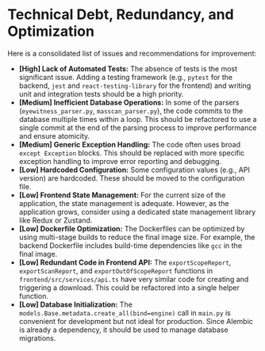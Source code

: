 # Technical Debt, Redundancy, and Optimization

Here is a consolidated list of issues and recommendations for improvement:

*   **[High] Lack of Automated Tests:** The absence of tests is the most significant issue. Adding a testing framework (e.g., `pytest` for the backend, `jest` and `react-testing-library` for the frontend) and writing unit and integration tests should be a high priority.
*   **[Medium] Inefficient Database Operations:** In some of the parsers (`eyewitness_parser.py`, `masscan_parser.py`), the code commits to the database multiple times within a loop. This should be refactored to use a single commit at the end of the parsing process to improve performance and ensure atomicity.
*   **[Medium] Generic Exception Handling:** The code often uses broad `except Exception` blocks. This should be replaced with more specific exception handling to improve error reporting and debugging.
*   **[Low] Hardcoded Configuration:** Some configuration values (e.g., API version) are hardcoded. These should be moved to the configuration file.
*   **[Low] Frontend State Management:** For the current size of the application, the state management is adequate. However, as the application grows, consider using a dedicated state management library like Redux or Zustand.
*   **[Low] Dockerfile Optimization:** The Dockerfiles can be optimized by using multi-stage builds to reduce the final image size. For example, the backend Dockerfile includes build-time dependencies like `gcc` in the final image.
*   **[Low] Redundant Code in Frontend API:** The `exportScopeReport`, `exportScanReport`, and `exportOutOfScopeReport` functions in `frontend/src/services/api.ts` have very similar code for creating and triggering a download. This could be refactored into a single helper function.
*   **[Low] Database Initialization:** The `models.Base.metadata.create_all(bind=engine)` call in `main.py` is convenient for development but not ideal for production. Since Alembic is already a dependency, it should be used to manage database migrations.
